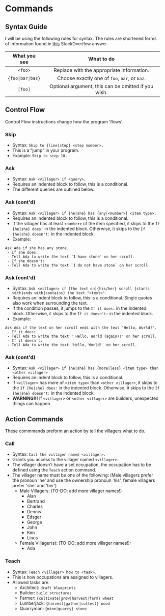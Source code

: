 # Commands
## Syntax Guide
I will be using the following rules for syntax. The rules are shortened forms of information found in [this](https://stackoverflow.com/a/23242584) StackOverflow answer.

|   What you see  |                      What to do                     |
|:---------------:|:---------------------------------------------------:|
| `<foo>`         | Replace with the appropriate information.           |
| `{foo\|bar\|baz}` | Choose exactly one of `foo`, `bar`, or `baz`.     |
| `[foo]`         | Optional argument, this can be omitted if you wish. |

## Control Flow
Control Flow instructions change how the program 'flows'.

### Skip
 - Syntax: `Skip to {line|step} <step number>.`  
 - This is a "jump" in your program.
 - Example: `Skip to step 10.`
### Ask
 - Syntax: `Ask <villager> if <query>.`
 - Requires an indented block to follow, this is a conditional.
 - The different queries are outlined below.
### Ask (cont'd)
 - Syntax: `Ask <villager> if {he|she} has {any|<number>} <item type>.`
 - Requires an indented block to follow, this is a conditional.
 - If the villager has at least `<number>` of the item specified, it skips to the `If {he|she} does:` in the indented block. Otherwise, it skips to the `If {he|she} doesn't:` in the indented block.
 - Example:
```
Ask Ada if she has any stone.
 - If she does:
 - Tell Ada to write the text 'I have stone' on her scroll.
 - If she doesn't:
 - Tell Ada to write the text `I do not have stone` on her scroll.
 ```
### Ask (cont'd)
 - Syntax: `Ask <villager> if [the text on]{his/her} scroll {starts with|ends with|contains} the text "<text>".`
 - Requires an indent block to follow, this is a conditional. Single quotes also work when surrounding the text. 
 - If the condition passes, it jumps to the `If it does:` in the indented block. Otherwise, it skips to the `If it doesn't:` in the indented block.
 - Example:
```
Ask Ada if the text on her scroll ends with the text 'Hello, World!'.
 - If it does:
 - Tell Ada to write the text ' Hello, World (again)!' on her scroll.
 - If it doesn't:
 - Tell Ada to write the text 'Hello, World!' on her scroll.
 ```
### Ask (cont'd)
 - Syntax: `Ask <villager> if {he|she} has {more|less} <item type> than <other villager>`
 - Requires an indent block to follow, this is a conditional.
 - If `<villager>` has more of `<item type>` than `<other villager>`, it skips to the `If {he|she} does:` in the indented block. Otherwise, it skips to the `If {he|she} doesn't:` in the indented block.
 - **WARNING!!!** If `<villager>` or `<other villager>` are builders, unexpected things can happen.

## Action Commands
These commmands preform an action by tell the villagers what to do.

### Call
 - Syntax: `Call the villager named <villager>.`
 - Grants you access to the villager named `<villager>`.
 - The villager doesn't have a set occupation, the occupation has to be defined using the `Teach` action command.
 - The villager name must be one of the following: (Male villagers prefer the pronoun 'he' and use the ownership pronoun 'his', female villagers prefer 'she' and 'her')
   - Male Villagers: (TO-DO: add more villager names!)
        - Alan
        - Bertrand
        - Charles
        - Dennis
        - Edsger
        - George
        - John
        - Ken
        - Linus
    - Female Villager(s): (TO-DO: add more villager names!):
        - Ada
### Teach
 - Syntax: `Teach <villager> how to <task>.`
 - This is how occupations are assigned to villagers.
 - Allowed tasks are:
   - Architect: `draft blueprints`
   - Builder: `build structures`
   - Farmer: `{cultivate|grow|harvest|farm} wheat`
   - Lumberjack: `{harvest|gather|collect} wood`
   - Quarryman: `{mine|quarry} stone`
